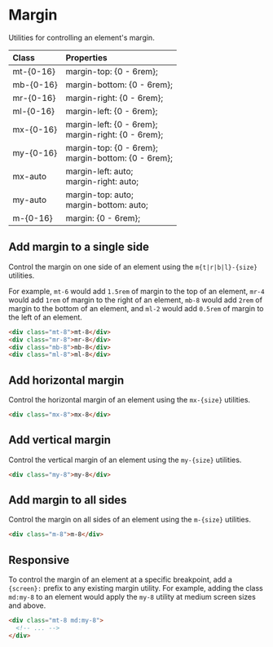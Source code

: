 # Margin

Utilities for controlling an element's margin.

| Class     | Properties                                              |
| :-------- | :------------------------------------------------------ |
| mt-{0-16} | margin-top: {0 - 6rem};                                 |
| mb-{0-16} | margin-bottom: {0 - 6rem};                              |
| mr-{0-16} | margin-right: {0 - 6rem};                               |
| ml-{0-16} | margin-left: {0 - 6rem};                                |
| mx-{0-16} | margin-left: {0 - 6rem}; <br> margin-right: {0 - 6rem}; |
| my-{0-16} | margin-top: {0 - 6rem}; <br> margin-bottom: {0 - 6rem}; |
| mx-auto   | margin-left: auto; <br> margin-right: auto;             |
| my-auto   | margin-top: auto; <br> margin-bottom: auto;             |
| m-{0-16}  | margin: {0 - 6rem};                                     |

## Add margin to a single side

Control the margin on one side of an element using the `m{t|r|b|l}-{size}` utilities.

For example, `mt-6` would add `1.5rem` of margin to the top of an element, `mr-4` would add `1rem` of margin to the right of an element, `mb-8` would add `2rem` of margin to the bottom of an element, and `ml-2` would add `0.5rem` of margin to the left of an element.

```html
<div class="mt-8">mt-8</div>
<div class="mr-8">mr-8</div>
<div class="mb-8">mb-8</div>
<div class="ml-8">ml-8</div>
```

## Add horizontal margin

Control the horizontal margin of an element using the `mx-{size}` utilities.

```html
<div class="mx-8">mx-8</div>
```

## Add vertical margin

Control the vertical margin of an element using the `my-{size}` utilities.

```html
<div class="my-8">my-8</div>
```

## Add margin to all sides

Control the margin on all sides of an element using the `m-{size}` utilities.

```html
<div class="m-8">m-8</div>
```

## Responsive

To control the margin of an element at a specific breakpoint, add a `{screen}:` prefix to any existing margin utility. For example, adding the class `md:my-8` to an element would apply the `my-8` utility at medium screen sizes and above.

```html
<div class="mt-8 md:my-8">
  <!-- ... -->
</div>
```
